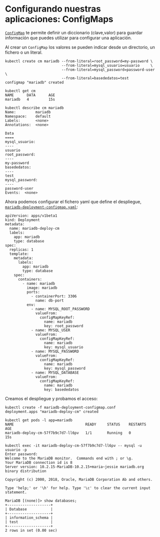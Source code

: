 # Configurando nuestras aplicaciones: ConfigMaps

[`ConfigMap`](https://kubernetes.io/docs/tasks/configure-pod-container/configure-pod-configmap/) te permite definir un diccionario (clave,valor) para guardar información que puedes utilizar para configurar una aplicación.

Al crear un `ConfigMap` los valores se pueden indicar desde un directorio, un fichero o un literal.

    kubectl create cm mariadb --from-literal=root_password=my-password \
                              --from-literal=mysql_usuario=usuario     \
                              --from-literal=mysql_password=password-user \
                              --from-literal=basededatos=test
    configmap "mariadb" created
    
    kubectl get cm
    NAME      DATA      AGE
    mariadb   4         15s
    
    kubectl describe cm mariadb
    Name:         mariadb
    Namespace:    default
    Labels:       <none>
    Annotations:  <none>

    Data
    ====
    mysql_usuario:
    ----
    usuario
    root_password:
    ----
    my-password
    basededatos:
    ----
    test
    mysql_password:
    ----
    password-user
    Events:  <none>

Ahora podemos configurar el fichero yaml que define el despliegue, [`mariadb-deployment-configmap.yaml`](https://github.com/josedom24/kubernetes/blob/master/ejemplos/mariadb/mariadb-deployment-configmap.yaml):

    apiVersion: apps/v1beta1
    kind: Deployment
    metadata:
      name: mariadb-deploy-cm
      labels:
        app: mariadb
        type: database
    spec:
      replicas: 1
      template:
        metadata:
          labels:
            app: mariadb
            type: database
        spec:
          containers:
            - name: mariadb
              image: mariadb
              ports:
                - containerPort: 3306
                  name: db-port
              env:
                - name: MYSQL_ROOT_PASSWORD
                  valueFrom:
                    configMapKeyRef:
                      name: mariadb
                      key: root_password
                - name: MYSQL_USER
                  valueFrom:
                    configMapKeyRef:
                      name: mariadb
                      key: mysql_usuario
                - name: MYSQL_PASSWORD
                  valueFrom:
                    configMapKeyRef:
                      name: mariadb
                      key: mysql_password
                - name: MYSQL_DATABASE
                  valueFrom:
                    configMapKeyRef:
                      name: mariadb
                      key: basededatos

Creamos el despliegue y probamos el acceso:

    kubectl create -f mariadb-deployment-configmap.conf 
    deployment.apps "mariadb-deploy-cm" created
    
    kubectl get pods -l app=mariadb
    NAME                                 READY     STATUS    RESTARTS   AGE
    mariadb-deploy-cm-57f7b9c7d7-ll6pv   1/1       Running   0          15s
    
    kubectl exec -it mariadb-deploy-cm-57f7b9c7d7-ll6pv -- mysql -u usuario -p
    Enter password: 
    Welcome to the MariaDB monitor.  Commands end with ; or \g.
    Your MariaDB connection id is 8
    Server version: 10.2.15-MariaDB-10.2.15+maria~jessie mariadb.org binary distribution

    Copyright (c) 2000, 2018, Oracle, MariaDB Corporation Ab and others.

    Type 'help;' or '\h' for help. Type '\c' to clear the current input statement.
   
    MariaDB [(none)]> show databases;
    +--------------------+
    | Database           |
    +--------------------+
    | information_schema |
    | test               |
    +--------------------+
    2 rows in set (0.00 sec)


